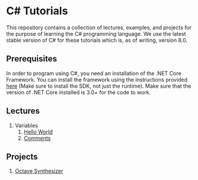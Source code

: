 # C# Tutorials

This repository contains a collection of lectures, examples, and projects for the purpose of learning the C# programming language. We use the latest stable version of C# for these tutorials which is, as of writing, version 8.0.

## Prerequisites

In order to program using C#, you need an installation of the .NET Core Framework. You can install the framework using the instructions provided [here](https://dotnet.microsoft.com/download) (Make sure to install the SDK, not just the runtime). Make sure that the version of .NET Core installed is 3.0+ for the code to work.

## Lectures
1. Variables
    1. [Hello World](/lectures/1-variables/1-hello-world/)
    2. [Comments](/lectures/1-variables/2-comments/)

## Projects
1. [Octave Synthesizer](/projects/octaves/)
